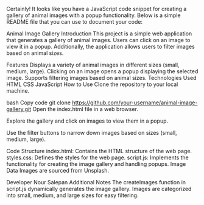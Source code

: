 
Certainly! It looks like you have a JavaScript code snippet for creating a gallery of animal images with a popup functionality. Below is a simple README file that you can use to document your code:

Animal Image Gallery
Introduction
This project is a simple web application that generates a gallery of animal images. Users can click on an image to view it in a popup. Additionally, the application allows users to filter images based on animal sizes.

Features
Displays a variety of animal images in different sizes (small, medium, large).
Clicking on an image opens a popup displaying the selected image.
Supports filtering images based on animal sizes.
Technologies Used
HTML
CSS
JavaScript
How to Use
Clone the repository to your local machine.

bash
Copy code
git clone https://github.com/your-username/animal-image-gallery.git
Open the index.html file in a web browser.

Explore the gallery and click on images to view them in a popup.

Use the filter buttons to narrow down images based on sizes (small, medium, large).

Code Structure
index.html: Contains the HTML structure of the web page.
styles.css: Defines the styles for the web page.
script.js: Implements the functionality for creating the image gallery and handling popups.
Image Data
Images are sourced from Unsplash.

Developer
Nour Salepan
Additional Notes
The createImages function in script.js dynamically generates the image gallery.
Images are categorized into small, medium, and large sizes for easy filtering.
